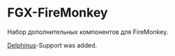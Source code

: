 # FGX-FireMonkey
Набор дополнительных компонентов для FireMonkey.

[Delphinus](http://memnarch.bplaced.net/blog/2015/08/delphinus-packagemanager-for-delphi-xe-and-newer/)-Support was added.